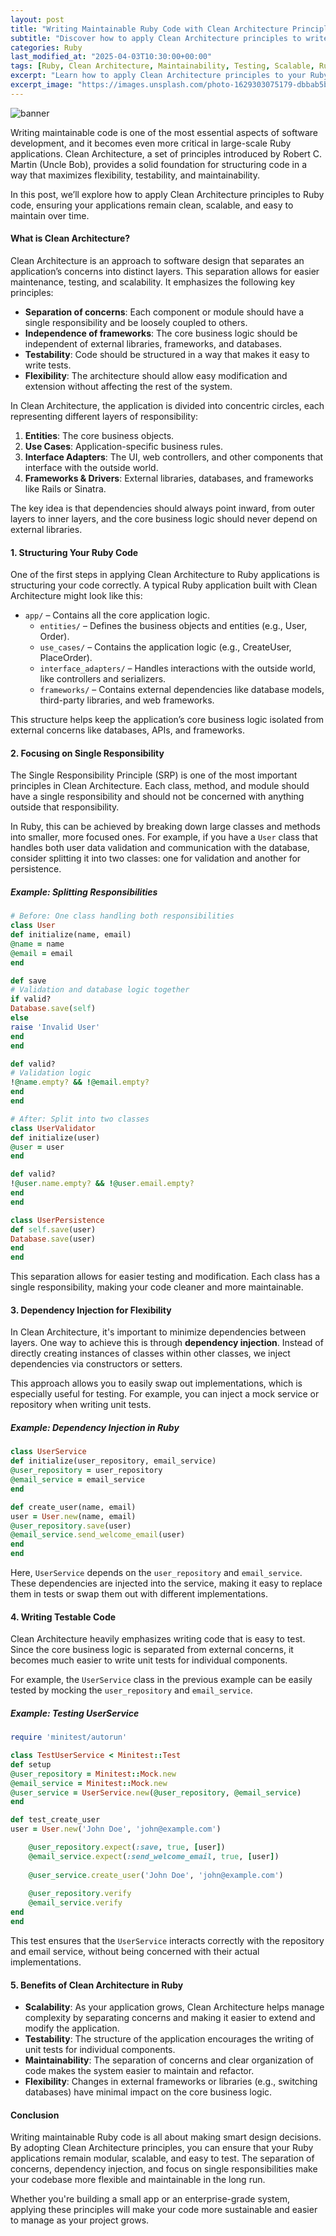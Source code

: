 ```yaml
---
layout: post
title: "Writing Maintainable Ruby Code with Clean Architecture Principles"
subtitle: "Discover how to apply Clean Architecture principles to write maintainable, testable, and scalable Ruby code"
categories: Ruby
last_modified_at: "2025-04-03T10:30:00+00:00"
tags: [Ruby, Clean Architecture, Maintainability, Testing, Scalable, Ruby Best Practices]
excerpt: "Learn how to apply Clean Architecture principles to your Ruby code to improve maintainability, scalability, and testability, ensuring long-term success."
excerpt_image: "https://images.unsplash.com/photo-1629303075179-dbbab5b01439"
---
```

![banner](https://images.unsplash.com/photo-1629303075179-dbbab5b01439)

Writing maintainable code is one of the most essential aspects of software development, and it becomes even more critical in large-scale Ruby applications. Clean Architecture, a set of principles introduced by Robert C. Martin (Uncle Bob), provides a solid foundation for structuring code in a way that maximizes flexibility, testability, and maintainability.

In this post, we’ll explore how to apply Clean Architecture principles to Ruby code, ensuring your applications remain clean, scalable, and easy to maintain over time.

#### What is Clean Architecture?

Clean Architecture is an approach to software design that separates an application’s concerns into distinct layers. This separation allows for easier maintenance, testing, and scalability. It emphasizes the following key principles:

- **Separation of concerns**: Each component or module should have a single responsibility and be loosely coupled to others.
- **Independence of frameworks**: The core business logic should be independent of external libraries, frameworks, and databases.
- **Testability**: Code should be structured in a way that makes it easy to write tests.
- **Flexibility**: The architecture should allow easy modification and extension without affecting the rest of the system.

In Clean Architecture, the application is divided into concentric circles, each representing different layers of responsibility:

1. **Entities**: The core business objects.
2. **Use Cases**: Application-specific business rules.
3. **Interface Adapters**: The UI, web controllers, and other components that interface with the outside world.
4. **Frameworks & Drivers**: External libraries, databases, and frameworks like Rails or Sinatra.

The key idea is that dependencies should always point inward, from outer layers to inner layers, and the core business logic should never depend on external libraries.

#### 1. Structuring Your Ruby Code

One of the first steps in applying Clean Architecture to Ruby applications is structuring your code correctly. A typical Ruby application built with Clean Architecture might look like this:

- `app/` – Contains all the core application logic.
  - `entities/` – Defines the business objects and entities (e.g., User, Order).
  - `use_cases/` – Contains the application logic (e.g., CreateUser, PlaceOrder).
  - `interface_adapters/` – Handles interactions with the outside world, like controllers and serializers.
  - `frameworks/` – Contains external dependencies like database models, third-party libraries, and web frameworks.

This structure helps keep the application’s core business logic isolated from external concerns like databases, APIs, and frameworks.

#### 2. Focusing on Single Responsibility

The Single Responsibility Principle (SRP) is one of the most important principles in Clean Architecture. Each class, method, and module should have a single responsibility and should not be concerned with anything outside that responsibility.

In Ruby, this can be achieved by breaking down large classes and methods into smaller, more focused ones. For example, if you have a `User` class that handles both user data validation and communication with the database, consider splitting it into two classes: one for validation and another for persistence.

##### Example: Splitting Responsibilities

```ruby
# Before: One class handling both responsibilities
class User
def initialize(name, email)
@name = name
@email = email
end

def save
# Validation and database logic together
if valid?
Database.save(self)
else
raise 'Invalid User'
end
end

def valid?
# Validation logic
!@name.empty? && !@email.empty?
end
end

# After: Split into two classes
class UserValidator
def initialize(user)
@user = user
end

def valid?
!@user.name.empty? && !@user.email.empty?
end
end

class UserPersistence
def self.save(user)
Database.save(user)
end
end
```

This separation allows for easier testing and modification. Each class has a single responsibility, making your code cleaner and more maintainable.

#### 3. Dependency Injection for Flexibility

In Clean Architecture, it's important to minimize dependencies between layers. One way to achieve this is through **dependency injection**. Instead of directly creating instances of classes within other classes, we inject dependencies via constructors or setters.

This approach allows you to easily swap out implementations, which is especially useful for testing. For example, you can inject a mock service or repository when writing unit tests.

##### Example: Dependency Injection in Ruby

```ruby
class UserService
def initialize(user_repository, email_service)
@user_repository = user_repository
@email_service = email_service
end

def create_user(name, email)
user = User.new(name, email)
@user_repository.save(user)
@email_service.send_welcome_email(user)
end
end
```

Here, `UserService` depends on the `user_repository` and `email_service`. These dependencies are injected into the service, making it easy to replace them in tests or swap them out with different implementations.

#### 4. Writing Testable Code

Clean Architecture heavily emphasizes writing code that is easy to test. Since the core business logic is separated from external concerns, it becomes much easier to write unit tests for individual components.

For example, the `UserService` class in the previous example can be easily tested by mocking the `user_repository` and `email_service`.

##### Example: Testing UserService

```ruby
require 'minitest/autorun'

class TestUserService < Minitest::Test
def setup
@user_repository = Minitest::Mock.new
@email_service = Minitest::Mock.new
@user_service = UserService.new(@user_repository, @email_service)
end

def test_create_user
user = User.new('John Doe', 'john@example.com')

    @user_repository.expect(:save, true, [user])
    @email_service.expect(:send_welcome_email, true, [user])
    
    @user_service.create_user('John Doe', 'john@example.com')
    
    @user_repository.verify
    @email_service.verify
end
end
```

This test ensures that the `UserService` interacts correctly with the repository and email service, without being concerned with their actual implementations.

#### 5. Benefits of Clean Architecture in Ruby

- **Scalability**: As your application grows, Clean Architecture helps manage complexity by separating concerns and making it easier to extend and modify the application.
- **Testability**: The structure of the application encourages the writing of unit tests for individual components.
- **Maintainability**: The separation of concerns and clear organization of code makes the system easier to maintain and refactor.
- **Flexibility**: Changes in external frameworks or libraries (e.g., switching databases) have minimal impact on the core business logic.

#### Conclusion

Writing maintainable Ruby code is all about making smart design decisions. By adopting Clean Architecture principles, you can ensure that your Ruby applications remain modular, scalable, and easy to test. The separation of concerns, dependency injection, and focus on single responsibilities make your codebase more flexible and maintainable in the long run.

Whether you're building a small app or an enterprise-grade system, applying these principles will make your code more sustainable and easier to manage as your project grows.
